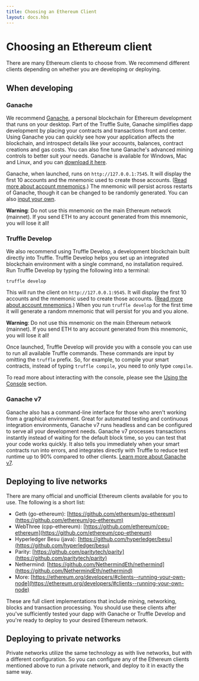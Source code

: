 ```yaml
---
title: Choosing an Ethereum Client
layout: docs.hbs
---
```

# Choosing an Ethereum client

There are many Ethereum clients to choose from. We recommend different clients depending on whether you are developing or deploying.

## When developing

### Ganache

We recommend [Ganache](/ganache), a personal blockchain for Ethereum development that runs on your desktop. Part of the Truffle Suite, Ganache simplifies dapp development by placing your contracts and transactions front and center. Using Ganache you can quickly see how your application affects the blockchain, and introspect details like your accounts, balances, contract creations and gas costs. You can also fine tune Ganache's advanced mining controls to better suit your needs. Ganache is available for Windows, Mac and Linux, and you can [download it here](/ganache).

Ganache, when launched, runs on `http://127.0.0.1:7545`. It will display the first 10 accounts and the mnemonic used to create those accounts. ([Read more about account mnemonics](https://github.com/bitcoin/bips/blob/master/bip-0039.mediawiki).) The mnemonic will persist across restarts of Ganache, though it can be changed to be randomly generated. You can also [input your own](/docs/ganache/quickstart).

<p class="alert alert-danger">
<i class="far fa-times-octagon"></i> <strong>Warning</strong>: Do not use this mnemonic on the main Ethereum network (mainnet). If you send ETH to any account generated from this mnemonic, you will lose it all!
</p>

### Truffle Develop

We also recommend using Truffle Develop, a development blockchain built directly into Truffle. Truffle Develop helps you set up an integrated blockchain environment with a single command, no installation required. Run Truffle Develop by typing the following into a terminal:

```shell
truffle develop
```

This will run the client on `http://127.0.0.1:9545`. It will display the first 10 accounts and the mnemonic used to create those accounts. ([Read more about account mnemonics](https://github.com/bitcoin/bips/blob/master/bip-0039.mediawiki).) When you run `truffle develop` for the first time it will generate a random mnemonic that will persist for you and you alone.

<p class="alert alert-danger">
<i class="far fa-times-octagon"></i> <strong>Warning</strong>: Do not use this mnemonic on the main Ethereum network (mainnet). If you send ETH to any account generated from this mnemonic, you will lose it all!
</p>

Once launched, Truffle Develop will provide you with a console you can use to run all available Truffle commands. These commands are input by omitting the `truffle` prefix. So, for example, to compile your smart contracts, instead of typing `truffle compile`, you need to only type `compile`.

To read more about interacting with the console, please see the [Using the Console](/docs/truffle/getting-started/using-truffle-develop-and-the-console) section.

### Ganache v7

Ganache also has a command-line interface for those who aren't working from a graphical environment. Great for automated testing and continuous integration environments, Ganache v7 runs headless and can be configured to serve all your development needs. Ganache v7 processes transactions instantly instead of waiting for the default block time, so you can test that your code works quickly. It also tells you immediately when your smart contracts run into errors, and integrates directly with Truffle to reduce test runtime up to 90% compared to other clients. [Learn more about Ganache v7](https://github.com/trufflesuite/ganache).


## Deploying to live networks

There are many official and unofficial Ethereum clients available for you to use. The following is a short list:

* Geth (go-ethereum): [https://github.com/ethereum/go-ethereum](https://github.com/ethereum/go-ethereum)
* WebThree (cpp-ethereum): [https://github.com/ethereum/cpp-ethereum](https://github.com/ethereum/cpp-ethereum)
* Hyperledger Besu (java): [https://github.com/hyperledger/besu](https://github.com/hyperledger/besu)
* Parity: [https://github.com/paritytech/parity](https://github.com/paritytech/parity)
* Nethermind: [https://github.com/NethermindEth/nethermind](https://github.com/NethermindEth/nethermind)
* More: [https://ethereum.org/developers/#clients--running-your-own-node](https://ethereum.org/developers/#clients--running-your-own-node)

These are full client implementations that include mining, networking, blocks and transaction processing. You should use these clients after you've sufficiently tested your dapp with Ganache or Truffle Develop and you're ready to deploy to your desired Ethereum network.

## Deploying to private networks

Private networks utilize the same technology as with live networks, but with a different configuration. So you can configure any of the Ethereum clients mentioned above to run a private network, and deploy to it in exactly the same way.
